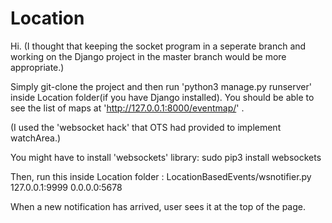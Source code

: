 # Location

Hi. (I thought that keeping the socket program in a seperate branch and working on the Django project in the master branch would be more appropriate.)

Simply git-clone the project and then run 'python3 manage.py runserver' inside Location folder(if you have Django installed). You should be able to see the list of maps at 'http://127.0.0.1:8000/eventmap/' .

(I used the 'websocket hack' that OTS had provided to implement watchArea.)

You might have to install 'websockets' library:
sudo pip3 install websockets

Then, run this inside Location folder :
LocationBasedEvents/wsnotifier.py 127.0.0.1:9999 0.0.0.0:5678

When a new notification has arrived, user sees it at the top of the page.
